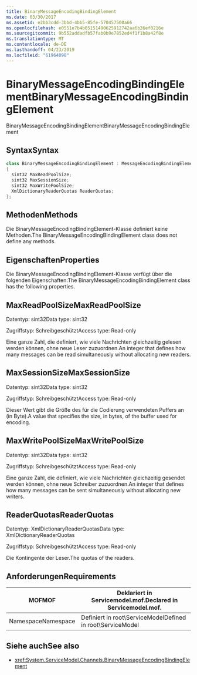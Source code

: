 ```yaml
---
title: BinaryMessageEncodingBindingElement
ms.date: 03/30/2017
ms.assetid: e2bb3cdd-3bbd-4bb5-85fe-570457500a66
ms.openlocfilehash: e0551e7b4b05151490625912742aa6b26ef0216e
ms.sourcegitcommit: 9b552addadfb57fab0b9e7852ed4f1f1b8a42f8e
ms.translationtype: MT
ms.contentlocale: de-DE
ms.lasthandoff: 04/23/2019
ms.locfileid: "61964098"
---
```

# <a name="binarymessageencodingbindingelement"></a><span data-ttu-id="ecb3a-102">BinaryMessageEncodingBindingElement</span><span class="sxs-lookup"><span data-stu-id="ecb3a-102">BinaryMessageEncodingBindingElement</span></span>
<span data-ttu-id="ecb3a-103">BinaryMessageEncodingBindingElement</span><span class="sxs-lookup"><span data-stu-id="ecb3a-103">BinaryMessageEncodingBindingElement</span></span>  
  
## <a name="syntax"></a><span data-ttu-id="ecb3a-104">Syntax</span><span class="sxs-lookup"><span data-stu-id="ecb3a-104">Syntax</span></span>  
  
```csharp  
class BinaryMessageEncodingBindingElement : MessageEncodingBindingElement  
{  
  sint32 MaxReadPoolSize;  
  sint32 MaxSessionSize;  
  sint32 MaxWritePoolSize;  
  XmlDictionaryReaderQuotas ReaderQuotas;  
};  
```  
  
## <a name="methods"></a><span data-ttu-id="ecb3a-105">Methoden</span><span class="sxs-lookup"><span data-stu-id="ecb3a-105">Methods</span></span>  
 <span data-ttu-id="ecb3a-106">Die BinaryMessageEncodingBindingElement-Klasse definiert keine Methoden.</span><span class="sxs-lookup"><span data-stu-id="ecb3a-106">The BinaryMessageEncodingBindingElement class does not define any methods.</span></span>  
  
## <a name="properties"></a><span data-ttu-id="ecb3a-107">Eigenschaften</span><span class="sxs-lookup"><span data-stu-id="ecb3a-107">Properties</span></span>  
 <span data-ttu-id="ecb3a-108">Die BinaryMessageEncodingBindingElement-Klasse verfügt über die folgenden Eigenschaften:</span><span class="sxs-lookup"><span data-stu-id="ecb3a-108">The BinaryMessageEncodingBindingElement class has the following properties.</span></span>  
  
## <a name="maxreadpoolsize"></a><span data-ttu-id="ecb3a-109">MaxReadPoolSize</span><span class="sxs-lookup"><span data-stu-id="ecb3a-109">MaxReadPoolSize</span></span>  
 <span data-ttu-id="ecb3a-110">Datentyp: sint32</span><span class="sxs-lookup"><span data-stu-id="ecb3a-110">Data type: sint32</span></span>  
  
 <span data-ttu-id="ecb3a-111">Zugriffstyp: Schreibgeschützt</span><span class="sxs-lookup"><span data-stu-id="ecb3a-111">Access type: Read-only</span></span>  
  
 <span data-ttu-id="ecb3a-112">Eine ganze Zahl, die definiert, wie viele Nachrichten gleichzeitig gelesen werden können, ohne neue Leser zuzuordnen.</span><span class="sxs-lookup"><span data-stu-id="ecb3a-112">An integer that defines how many messages can be read simultaneously without allocating new readers.</span></span>  
  
## <a name="maxsessionsize"></a><span data-ttu-id="ecb3a-113">MaxSessionSize</span><span class="sxs-lookup"><span data-stu-id="ecb3a-113">MaxSessionSize</span></span>  
 <span data-ttu-id="ecb3a-114">Datentyp: sint32</span><span class="sxs-lookup"><span data-stu-id="ecb3a-114">Data type: sint32</span></span>  
  
 <span data-ttu-id="ecb3a-115">Zugriffstyp: Schreibgeschützt</span><span class="sxs-lookup"><span data-stu-id="ecb3a-115">Access type: Read-only</span></span>  
  
 <span data-ttu-id="ecb3a-116">Dieser Wert gibt die Größe des für die Codierung verwendeten Puffers an (in Byte).</span><span class="sxs-lookup"><span data-stu-id="ecb3a-116">A value that specifies the size, in bytes, of the buffer used for encoding.</span></span>  
  
## <a name="maxwritepoolsize"></a><span data-ttu-id="ecb3a-117">MaxWritePoolSize</span><span class="sxs-lookup"><span data-stu-id="ecb3a-117">MaxWritePoolSize</span></span>  
 <span data-ttu-id="ecb3a-118">Datentyp: sint32</span><span class="sxs-lookup"><span data-stu-id="ecb3a-118">Data type: sint32</span></span>  
  
 <span data-ttu-id="ecb3a-119">Zugriffstyp: Schreibgeschützt</span><span class="sxs-lookup"><span data-stu-id="ecb3a-119">Access type: Read-only</span></span>  
  
 <span data-ttu-id="ecb3a-120">Eine ganze Zahl, die definiert, wie viele Nachrichten gleichzeitig gesendet werden können, ohne neue Schreiber zuzuordnen.</span><span class="sxs-lookup"><span data-stu-id="ecb3a-120">An integer that defines how many messages can be sent simultaneously without allocating new writers.</span></span>  
  
## <a name="readerquotas"></a><span data-ttu-id="ecb3a-121">ReaderQuotas</span><span class="sxs-lookup"><span data-stu-id="ecb3a-121">ReaderQuotas</span></span>  
 <span data-ttu-id="ecb3a-122">Datentyp: XmlDictionaryReaderQuotas</span><span class="sxs-lookup"><span data-stu-id="ecb3a-122">Data type: XmlDictionaryReaderQuotas</span></span>  
  
 <span data-ttu-id="ecb3a-123">Zugriffstyp: Schreibgeschützt</span><span class="sxs-lookup"><span data-stu-id="ecb3a-123">Access type: Read-only</span></span>  
  
 <span data-ttu-id="ecb3a-124">Die Kontingente der Leser.</span><span class="sxs-lookup"><span data-stu-id="ecb3a-124">The quotas of the readers.</span></span>  
  
## <a name="requirements"></a><span data-ttu-id="ecb3a-125">Anforderungen</span><span class="sxs-lookup"><span data-stu-id="ecb3a-125">Requirements</span></span>  
  
|<span data-ttu-id="ecb3a-126">MOF</span><span class="sxs-lookup"><span data-stu-id="ecb3a-126">MOF</span></span>|<span data-ttu-id="ecb3a-127">Deklariert in Servicemodel.mof.</span><span class="sxs-lookup"><span data-stu-id="ecb3a-127">Declared in Servicemodel.mof.</span></span>|  
|---------|-----------------------------------|  
|<span data-ttu-id="ecb3a-128">Namespace</span><span class="sxs-lookup"><span data-stu-id="ecb3a-128">Namespace</span></span>|<span data-ttu-id="ecb3a-129">Definiert in root\ServiceModel</span><span class="sxs-lookup"><span data-stu-id="ecb3a-129">Defined in root\ServiceModel</span></span>|  
  
## <a name="see-also"></a><span data-ttu-id="ecb3a-130">Siehe auch</span><span class="sxs-lookup"><span data-stu-id="ecb3a-130">See also</span></span>

- <xref:System.ServiceModel.Channels.BinaryMessageEncodingBindingElement>
